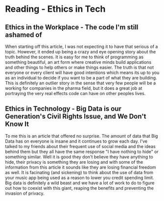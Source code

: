 # Reading - Ethics in Tech
## Ethics in the Workplace - The code I'm still ashamed of
When starting off this article, I was not expecting it to have that serious of a topic. However, it ended up being a crazy and eye opening story about the truth behind the scenes. 
It is easy for me to think of programming as something beautiful, an art form where creative minds build applications and other things to help others or make things easier. The truth
is that not everyone or every client will have good intentions which means its up to you as an individual to decide if you want to be a part of what they are building. This is definitely 
an outlier story in the sense that very few people will be a working for companies in the pharma field, but it does a great job at portraying the very real effects code can have on other peoples lives.

## Ethics in Technology - Big Data is our Generation's Civil Rights Issue, and We Don't Know It
To me this is an article that offered no surprise. The amount of data that Big Data has on everyone is insane and it continues to grow each day. I've talked to my friends about their frequent use of
social media and the ideas behind them but they all have the same response "I have nothing to hide" or something similar. Well it is good they don't believe they have anything to hide, their privacy 
is something they are losing and with some of the information from this article it sounds like they are losing financial freedom as well. It is facinating (and sickening) to think about the use of data
from your music app being used as a reason to lower you credit spending limit. Big data is definitely a wild beast and we have a lot of work to do to figure out how to coexist with this giant, reaping 
the benefits and preventing the invasion of privacy.

